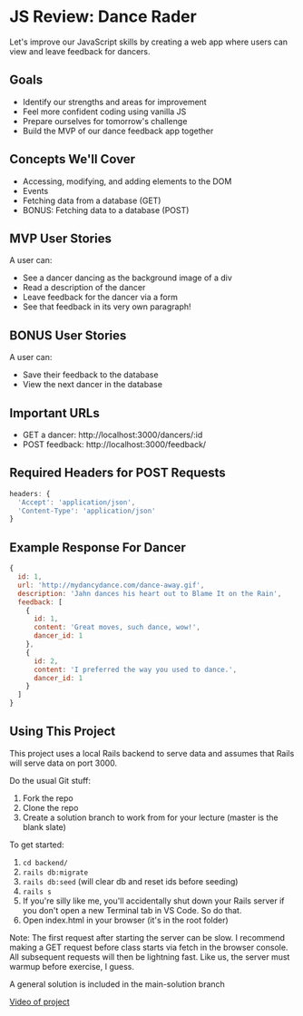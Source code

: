 # JS Review: Dance Rader
Let's improve our JavaScript skills by creating a web app where users can view and leave feedback for dancers.

## Goals
- Identify our strengths and areas for improvement
- Feel more confident coding using vanilla JS
- Prepare ourselves for tomorrow's challenge
- Build the MVP of our dance feedback app together

## Concepts We'll Cover
- Accessing, modifying, and adding elements to the DOM
- Events
- Fetching data from a database (GET)
- BONUS: Fetching data to a database (POST)

## MVP User Stories
A user can:
- See a dancer dancing as the background image of a div
- Read a description of the dancer
- Leave feedback for the dancer via a form
- See that feedback in its very own paragraph!

## BONUS User Stories
A user can:
- Save their feedback to the database
- View the next dancer in the database

## Important URLs
- GET a dancer: http://localhost:3000/dancers/:id
- POST feedback: http://localhost:3000/feedback/

## Required Headers for POST Requests
```javascript
headers: {
  'Accept': 'application/json',
  'Content-Type': 'application/json'
}
```

## Example Response For Dancer
```javascript
{
  id: 1,
  url: 'http://mydancydance.com/dance-away.gif',
  description: 'Jahn dances his heart out to Blame It on the Rain',
  feedback: [
    {
      id: 1,
      content: 'Great moves, such dance, wow!',
      dancer_id: 1
    },
    {
      id: 2,
      content: 'I preferred the way you used to dance.',
      dancer_id: 1
    }
  ]
}
```

## Using This Project
This project uses a local Rails backend to serve data and assumes that Rails will serve data on port 3000.

Do the usual Git stuff:
1. Fork the repo
2. Clone the repo
3. Create a solution branch to work from for your lecture (master is the blank slate)

To get started:
1. `cd backend/`
2. `rails db:migrate`
3. `rails db:seed` (will clear db and reset ids before seeding)
4. `rails s`
5. If you're silly like me, you'll accidentally shut down your Rails server if you don't open a new Terminal tab in VS Code. So do that.
6. Open index.html in your browser (it's in the root folder)

Note: The first request after starting the server can be slow. I recommend making a GET request before class starts via fetch in the browser console. All subsequent requests will then be lightning fast. Like us, the server must warmup before exercise, I guess.

A general solution is included in the main-solution branch

[Video of project](https://youtu.be/4l18Lg7Houc)
